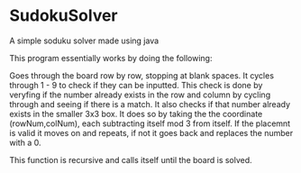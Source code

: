 # SudokuSolver

A simple soduku solver made using java

This program essentially works by doing the following:

Goes through the board row by row, stopping at blank spaces. It cycles through 1 - 9 to check if they can be inputted.
This check is done by veryfing if the number already exists in the row and column by cycling through and seeing if there is a match.
It also checks if that number already exists in the smaller 3x3 box. It does so by taking the the coordinate (rowNum,colNum), each subtracting itself mod 3 from itself.
If the placemnt is valid it moves on and repeats, if not it goes back and replaces the number with a 0.

This function is recursive and calls itself until the board is solved.
